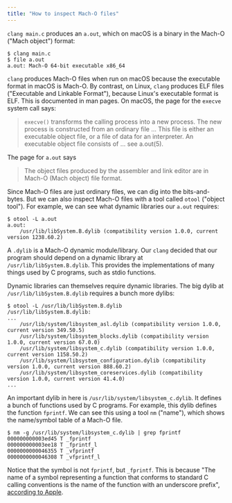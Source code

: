 ```yaml
---
title: "How to inspect Mach-O files"
---
```


`clang main.c` produces an `a.out`,
which on macOS is a binary in the Mach-O ("Mach object") format:

```
$ clang main.c
$ file a.out
a.out: Mach-O 64-bit executable x86_64
```

`clang` produces Mach-O files when run on macOS
because the executable format in macOS is Mach-O.
By contrast, on Linux, `clang` produces ELF files ("Executable and Linkable Format"),
because Linux's executable format is ELF.
This is documented in man pages.
On macOS, the page for the `execve` system call says:

> `execve()` transforms the calling process into a new process.
> The new process is constructed from an ordinary file ...
> This file is either an executable object file, or a file of data for an interpreter.
> An executable object file consists of ... see a.out(5).

The page for `a.out` says

> The object files produced by the assembler and link editor are in Mach-O (Mach object) file format.

Since Mach-O files are just ordinary files, we can dig into the bits-and-bytes.
But we can also inspect Mach-O files with a tool called `otool` ("object tool").
For example, we can see what dynamic libraries our `a.out` requires:

```
$ otool -L a.out
a.out:
	/usr/lib/libSystem.B.dylib (compatibility version 1.0.0, current version 1238.60.2)
```


A `.dylib` is a Mach-O dynamic module/library.
Our `clang` decided that our program should depend on a dynamic library at `/usr/lib/libSystem.B.dylib`.
This provides the implementations of many things used by C programs, such as stdio functions.

Dynamic libraries can themselves require dynamic libraries.
The big dylib at `/usr/lib/libSystem.B.dylib` requires a bunch more dylibs:

```
$ otool -L /usr/lib/libSystem.B.dylib
/usr/lib/libSystem.B.dylib:
...
	/usr/lib/system/libsystem_asl.dylib (compatibility version 1.0.0, current version 349.50.5)
	/usr/lib/system/libsystem_blocks.dylib (compatibility version 1.0.0, current version 67.0.0)
	/usr/lib/system/libsystem_c.dylib (compatibility version 1.0.0, current version 1158.50.2)
	/usr/lib/system/libsystem_configuration.dylib (compatibility version 1.0.0, current version 888.60.2)
	/usr/lib/system/libsystem_coreservices.dylib (compatibility version 1.0.0, current version 41.4.0)
...
```

An important dylib in here is `/usr/lib/system/libsystem_c.dylib`.
It defines a bunch of functions used by C programs.
For example, this dylib defines the function `fprintf`.
We can see this using a tool `nm` ("name"), which shows the name/symbol table of a Mach-O file.

```
$ nm -g /usr/lib/system/libsystem_c.dylib | grep fprintf
000000000003ed45 T _fprintf
000000000003ee18 T _fprintf_l
0000000000046355 T _vfprintf
0000000000046308 T _vfprintf_l
```

Notice that the symbol is not `fprintf`, but `_fprintf`. This is because "The name of a symbol representing a function that conforms to standard C calling conventions is the name of the function with an underscore prefix", [according to Apple](https://developer.apple.com/library/content/documentation/DeveloperTools/Conceptual/MachOTopics/1-Articles/executing_files.html).
